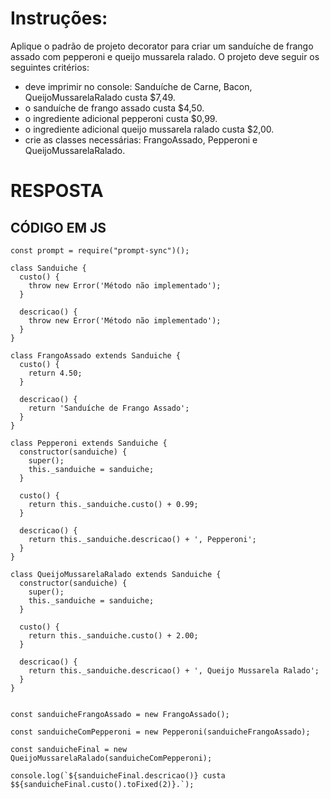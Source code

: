 # Instruções:

Aplique o padrão de projeto decorator para criar um sanduíche de frango assado com pepperoni e queijo mussarela ralado. O projeto deve seguir os seguintes critérios:
- deve imprimir no console: Sanduíche de Carne, Bacon, QueijoMussarelaRalado custa $7,49. 
- o sanduíche de frango assado custa $4,50.
- o ingrediente adicional pepperoni custa $0,99. 
- o ingrediente adicional queijo mussarela ralado custa $2,00. 
- crie as classes necessárias: FrangoAssado, Pepperoni e QueijoMussarelaRalado. 

# RESPOSTA

## CÓDIGO EM JS

```JS
const prompt = require("prompt-sync")();

class Sanduiche {
  custo() {
    throw new Error('Método não implementado');
  }

  descricao() {
    throw new Error('Método não implementado');
  }
}

class FrangoAssado extends Sanduiche {
  custo() {
    return 4.50;
  }

  descricao() {
    return 'Sanduíche de Frango Assado';
  }
}

class Pepperoni extends Sanduiche {
  constructor(sanduiche) {
    super();
    this._sanduiche = sanduiche;
  }

  custo() {
    return this._sanduiche.custo() + 0.99;
  }

  descricao() {
    return this._sanduiche.descricao() + ', Pepperoni';
  }
}

class QueijoMussarelaRalado extends Sanduiche {
  constructor(sanduiche) {
    super();
    this._sanduiche = sanduiche;
  }

  custo() {
    return this._sanduiche.custo() + 2.00;
  }

  descricao() {
    return this._sanduiche.descricao() + ', Queijo Mussarela Ralado';
  }
}


const sanduicheFrangoAssado = new FrangoAssado();

const sanduicheComPepperoni = new Pepperoni(sanduicheFrangoAssado);

const sanduicheFinal = new QueijoMussarelaRalado(sanduicheComPepperoni);

console.log(`${sanduicheFinal.descricao()} custa $${sanduicheFinal.custo().toFixed(2)}.`);
   
```



